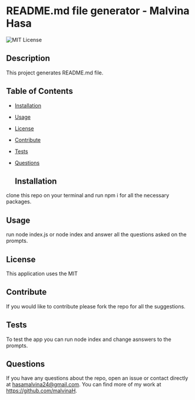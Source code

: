 # README.md file generator - Malvina Hasa

![MIT License](https://img.shields.io/badge/License-MIT-yellow.svg "MIT badge")

  ## Description

This project generates README.md file.

  ## Table of Contents

- [Installation](#installation)
- [Usage](#usage)
- [License](#license)
- [Contribute](#contribute)
- [Tests](#tests)
- [Questions](#questions)

  ## Installation

clone this repo on your terminal and run npm i for all the necessary packages.

  ## Usage

run node index.js or node index and answer all the questions asked on the prompts.

  ## License

This application uses the MIT

  ## Contribute

If you would like to contribute please fork the repo for all the suggestions.

  ## Tests

To test the app you can run node index and change asnswers to the prompts.

  ## Questions

If you have any questions about the repo, open an issue or contact directly at hasamalvina24@gmail.com. You can find more of my work at https://github.com/malvinaH.
  